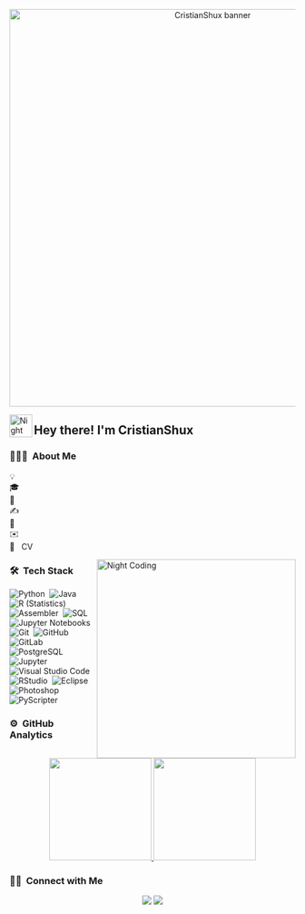 <p align="center">
  <img src="https://e0.pxfuel.com/wallpapers/38/654/desktop-wallpaper-nico-yazawa-love-live-live.jpg" alt="CristianShux banner" width="700"/>
</p>


<img alt="Night Coding" src="./assets/Hand%20Wave.gif" width='40' align="left"/><h2>Hey there! I'm CristianShux</h2>

<!-- ## 👋 &nbsp;Hey there! I'm Aditya -->

### 👨🏻‍💻 &nbsp;About Me

💡 &nbsp;\
🎓 &nbsp;\
🌱 &nbsp;\
✍️ &nbsp;\
💬 &nbsp;\
✉️ &nbsp;\
📄 &nbsp; CV

<img alt="Night Coding" src="https://c4.wallpaperflare.com/wallpaper/930/797/310/love-live-yazawa-nico-anime-girls-anime-wallpaper-preview.jpg" align="right" width="350"/>

### 🛠 &nbsp;Tech Stack

![Python](https://img.shields.io/badge/-Python-05122A?style=flat&logo=python)&nbsp;
![Java](https://img.shields.io/badge/-Java-05122A?style=flat&logo=Java&logoColor=FFA518)&nbsp;
![R (Statistics)](https://img.shields.io/badge/-R-05122A?style=flat&logo=R&logoColor=276DC3)\
![Assembler](https://img.shields.io/badge/-Assembler-05122A?style=flat&logo=assembler&logoColor=6E4C13)&nbsp;
![SQL](https://img.shields.io/badge/-SQL-05122A?style=flat&logo=sqlite)&nbsp;
![Jupyter Notebooks](https://img.shields.io/badge/-Jupyter%20Notebooks-05122A?style=flat&logo=jupyter)&nbsp;
![Git](https://img.shields.io/badge/-Git-05122A?style=flat&logo=git)&nbsp;
![GitHub](https://img.shields.io/badge/-GitHub-05122A?style=flat&logo=github)&nbsp;
![GitLab](https://img.shields.io/badge/-GitLab-05122A?style=flat&logo=gitlab)&nbsp;
![PostgreSQL](https://img.shields.io/badge/-PostgreSQL-05122A?style=flat&logo=postgresql)&nbsp;\
![Jupyter](https://img.shields.io/badge/-Jupyter-05122A?style=flat&logo=jupyter)&nbsp;
![Visual Studio Code](https://img.shields.io/badge/-Visual%20Studio%20Code-05122A?style=flat&logo=visual-studio-code&logoColor=007ACC)&nbsp;
![RStudio](https://img.shields.io/badge/-RStudio-05122A?style=flat&logo=rstudio)&nbsp;
![Eclipse](https://img.shields.io/badge/-Eclipse-05122A?style=flat&logo=eclipse-ide&logoColor=2C2255)\
![Photoshop](https://img.shields.io/badge/-Photoshop-05122A?style=flat&logo=adobe-photoshop)&nbsp;
![PyScripter](https://img.shields.io/badge/-PyScripter-05122A?style=flat&logo=python)&nbsp;







### ⚙️ &nbsp;GitHub Analytics

<p align="center">
<a href="https://github.com/CristianShux">
  <img height="180em" src="https://github-readme-stats-eight-theta.vercel.app/api?username=CristianShux&show_icons=true&theme=algolia&include_all_commits=true&count_private=true"/>
  <img height="180em" src="https://github-readme-stats-eight-theta.vercel.app/api/top-langs/?username=CristianShux&layout=compact&langs_count=8&theme=algolia"/>
</a>
</p>

### 🤝🏻 &nbsp;Connect with Me

<p align="center">
<a href="https://www.linkedin.com/in/cristian-leonel-jurajuria-58ba16256/"><img src="https://img.shields.io/badge/-Cristian%20Leonel%20Jurajuria-0077B5?style=flat&logo=Linkedin&logoColor=white"/></a>
<a href="mailto:cljurajuria23@gmail.com"><img src="https://img.shields.io/badge/-cljurajuria23@gmail.com-D14836?style=flat&logo=Gmail&logoColor=white"/></a>

</p>
